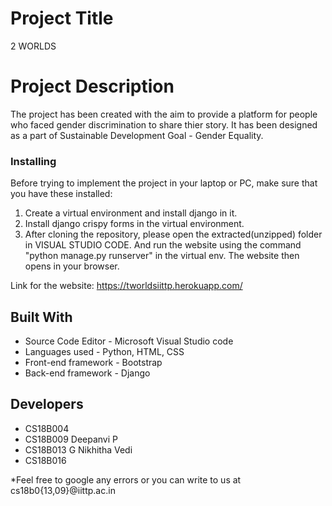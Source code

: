 # Project Title

2 WORLDS

# Project Description

The project has been created with the aim to provide a platform for people who faced gender discrimination to share thier story. It has been designed as a part of Sustainable Development Goal - Gender Equality.

### Installing

Before trying to implement the project in your laptop or PC, make sure that you have these installed:
1. Create a virtual environment and install django in it.
2. Install django crispy forms in the virtual environment. 
3. After cloning the repository, please open the extracted(unzipped) folder in VISUAL STUDIO CODE. And run the website using the command "python manage.py runserver" in the virtual env. The website then opens in your browser.

Link for the website: https://tworldsiittp.herokuapp.com/

## Built With

* Source Code Editor - Microsoft Visual Studio code
* Languages used - Python, HTML, CSS
* Front-end framework - Bootstrap
* Back-end framework - Django

## Developers

* CS18B004 
* CS18B009 Deepanvi P
* CS18B013 G Nikhitha Vedi
* CS18B016

*Feel free to google any errors or you can write to us at cs18b0{13,09}@iittp.ac.in



